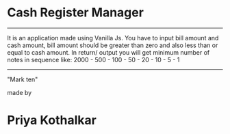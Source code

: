 # Cash Register Manager

<hr>

It is an application made using Vanilla Js.
You have to input bill amount and cash amount, 
bill amount should be greater than zero and also 
less than or equal to cash amount.
In return/ output you will get minimum number of
notes in sequence like:
2000 - 500 - 100 - 50 - 20 - 10 - 5 - 1

<hr>
 "Mark ten"
 
 made by
 # Priya Kothalkar
